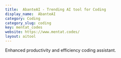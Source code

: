 ```yaml
---
title:  AbanteAI - Trending AI tool for Coding
display_name:  AbanteAI
category: Coding
category_slug: coding
key: mentat_codes
website: https://www.mentat.codes/
layout: aitool
---
```


Enhanced productivity and efficiency coding assistant.
